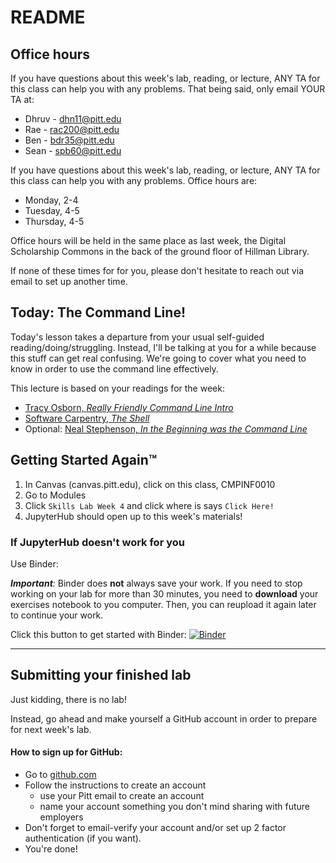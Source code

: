 # README

## Office hours

If you have questions about this week's lab, reading, or lecture, ANY TA for this class can help you with any problems. That being said, only email YOUR TA at:

* Dhruv - dhn11@pitt.edu
* Rae - rac200@pitt.edu
* Ben - bdr35@pitt.edu
* Sean - spb60@pitt.edu

If you have questions about this week's lab, reading, or lecture, ANY TA for this class can help you with any problems. Office hours are:

* Monday, 2-4
* Tuesday, 4-5
* Thursday, 4-5

Office hours will be held in the same place as last week, the Digital Scholarship Commons in the back of the ground floor of Hillman Library.

If none of these times for for you, please don't hesitate to reach out via email to set up another time.

## Today: The Command Line!

Today's lesson takes a departure from your usual self-guided reading/doing/struggling. Instead, I'll be talking at you for a while because this stuff can get real confusing. We're going to cover what you need to know in order to use the command line effectively.

This lecture is based on your readings for the week:
* [Tracy Osborn, *Really Friendly Command Line Intro*](https://hellowebbooks.com/learn-command-line/#cmd-tut)
* [Software Carpentry, *The Shell*](http://swcarpentry.github.io/shell-novice/)
* Optional: [Neal Stephenson, *In the Beginning was the Command Line*](http://cristal.inria.fr/~weis/info/commandline.html)

## Getting Started Again™

1. In Canvas (canvas.pitt.edu), click on this class, CMPINF0010
2. Go to Modules
5. Click `Skills Lab Week 4` and click where is says `Click Here!`
6. JupyterHub should open up to this week's materials!

### If JupyterHub doesn't work for you

Use Binder:

_**Important**:_ Binder does **not** always save your work. If you need to stop working on your lab for more than 30 minutes, you need to **download** your exercises notebook to you computer. Then, you can reupload it again later to continue your work.

Click this button to get started with Binder:
[![Binder](https://mybinder.org/badge_logo.svg)](https://mybinder.org/v2/gh/pitt-sci-cmpinf0010/week-5/master?urlpath=lab)

---

## Submitting your finished lab

Just kidding, there is no lab!

Instead, go ahead and make yourself a GitHub account in order to prepare for next week's lab.

#### How to sign up for GitHub:
 * Go to [github.com](https://github.com)
 * Follow the instructions to create an account
     * use your Pitt email to create an account
     * name your account something you don't mind sharing with future employers
 * Don't forget to email-verify your account and/or set up 2 factor authentication (if you want).
 * You're done! 
